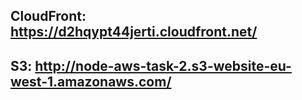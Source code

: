 ## CloudFront: https://d2hqypt44jerti.cloudfront.net/
## S3: http://node-aws-task-2.s3-website-eu-west-1.amazonaws.com/
